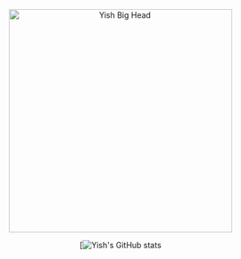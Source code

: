 
<div align="center">

<img src="https://bigheads.io/svg?accessory=none&body=chest&circleColor=blue&clothing=shirt&clothingColor=black&eyebrows=serious&eyes=normal&faceMask=false&faceMaskColor=black&facialHair=none&graphic=none&hair=afro&hairColor=black&hat=none&hatColor=white&lashes=false&lipColor=purple&mask=false&mouth=grin&skinTone=light" alt="Yish Big Head" width="400" />

<br/>

[![Yish's GitHub stats](https://github-readme-stats.vercel.app/api?username=Mombuyish&show_icons=true&icon_color=586069&text_color=586069&bg_color=fff&line_height=30&hide_title=true&title_color=0366d6)

</div>
